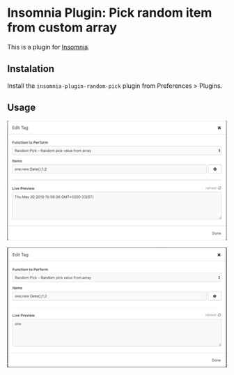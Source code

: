 # Insomnia Plugin: Pick random item from custom array

This is a plugin for [Insomnia](https://insomnia.rest/).

## Instalation

Install the `insomnia-plugin-random-pick` plugin from Preferences > Plugins.

## Usage

![Example](https://github.com/Vesely/insomnia-plugin-random-pick/blob/master/screenshots/1.png?raw=true)

![Example 2](https://github.com/Vesely/insomnia-plugin-random-pick/blob/master/screenshots/2.png?raw=true)
